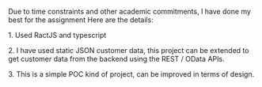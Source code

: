 Due to time constraints and other academic commitments, I have done my best for the assignment
Here are the details:

1.⁠ ⁠Used RactJS and typescript

2.⁠ ⁠I have used static JSON customer data, this project can be extended to get customer data from the backend using the REST / OData APIs.

3.⁠ ⁠This is a simple POC kind of project, can be improved in terms of design.